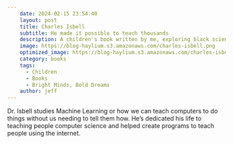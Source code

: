 ```yaml
---
    date: 2024-02-15 23:54:40
    layout: post
    title: Charles Isbell
    subtitle: He made it possible to teach thousands
    description: A children's book written by me, exploring black scientists, inventors, and technologists.
    image: https://blog-haylium.s3.amazonaws.com/charles-isbell.png
    optimized_image: https://blog-haylium.s3.amazonaws.com/charles-isbell.png
    category: books
    tags:
      - Children
      - Books
      - Bright Minds, Bold Dreams
    author: jeff
---
```


Dr. Isbell studies Machine Learning or how we can teach computers to do things without us needing to tell them how. He’s dedicated his life to teaching people computer science and helped create programs to teach people using the internet.